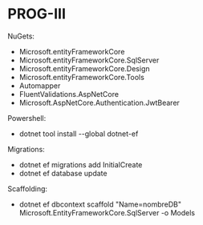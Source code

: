 # PROG-III

NuGets:
- Microsoft.entityFrameworkCore
- Microsoft.entityFrameworkCore.SqlServer
- Microsoft.entityFrameworkCore.Design
- Microsoft.entityFrameworkCore.Tools
- Automapper
- FluentValidations.AspNetCore
- Microsoft.AspNetCore.Authentication.JwtBearer

Powershell:
- dotnet tool install --global dotnet-ef

Migrations:
- dotnet ef migrations add InitialCreate
- dotnet ef database update

Scaffolding:
- dotnet ef dbcontext scaffold "Name=nombreDB" Microsoft.EntityFrameworkCore.SqlServer -o Models